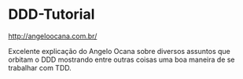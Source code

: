 # DDD-Tutorial
http://angeloocana.com.br/

Excelente explicação do Angelo Ocana sobre diversos assuntos que orbitam o DDD
mostrando entre outras coisas uma boa maneira de se trabalhar com TDD.
